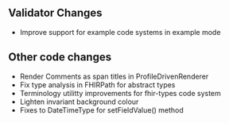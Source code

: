 ## Validator Changes

* Improve support for example code systems in example mode

## Other code changes

* Render Comments as span titles in ProfileDrivenRenderer
* Fix type analysis in FHIRPath for abstract types
* Terminology utilitty improvements for fhir-types code system
* Lighten invariant background colour
* Fixes to DateTimeType for setFieldValue() method
